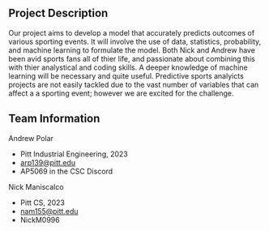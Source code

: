

## Project Description
Our project aims to develop a model that accurately predicts outcomes of various sporting events. It will involve the use of data, statistics, probability, and machine learning to formulate the model. Both Nick and Andrew have been avid sports fans all of thier life, and passionate about combining this with thier analystical and coding skills. A deeper knowledge of machine learning will be necessary and quite useful. Predictive sports analyicts projects are not easily tackled due to the vast number of variables that can affect a a sporting event; however we are excited for the challenge. 

## Team Information
Andrew Polar
* Pitt Industrial Engineering, 2023
* arp139@pitt.edu
* AP5069 in the CSC Discord


Nick Maniscalco
* Pitt CS, 2023
* nam155@pitt.edu
* NickM0996

